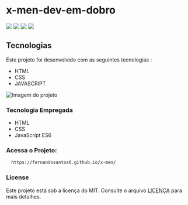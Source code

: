 # x-men-dev-em-dobro
<p>
    <img src="https://img.shields.io/badge/Linguagem-3-blue"/>
    <img src="https://img.shields.io/github/repo-size/MatheusPrudente/x-men-dev-em-dobro"/>
    <img src="https://img.shields.io/github/last-commit/MatheusPrudente/x-men-dev-em-dobro"/>
    <img src="https://img.shields.io/github/issues/MatheusPrudente/x-men-dev-em-dobro"/>
</p>

## Tecnologias 

Este projeto foi desenvolvido com as seguintes tecnologias : 

- HTML
- CSS
- JAVASCRIPT

<img src="https://user-images.githubusercontent.com/80559882/251885139-8202cfd7-5bbf-4b39-9750-78f614dc072d.png" alt="Imagem do projeto" />

### Tecnologia Empregada
- HTML
- CSS
- JavaScript ES6


### Acessa o Projeto:

``` bash
  https://fernandosantos0.github.io/x-men/
```
### License

Este projeto está sob a licença do MIT. Consulte o arquivo [LICENÇA](https://github.com/Fernandosantos0/x-men/blob/main/LICENSE) para mais detalhes.
